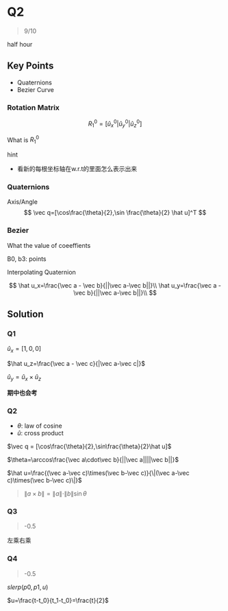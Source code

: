 # Q2

> 9/10

half hour

## Key Points

- Quaternions
- Bezier Curve

### Rotation Matrix

$$
R^0_1=[\hat u_x^0|\hat u_y^0|\hat u_z^0]
$$

What is $R_1^0$

hint

- 看新的每根坐标轴在w.r.t的里面怎么表示出来

### Quaternions

Axis/Angle
$$
\vec q=[\cos\frac{\theta}{2},\sin \frac{\theta}{2} \hat  u]^T
$$

### Bezier

What the value of coeeffients

B0, b3: points

Interpolating Quaternion

$$
\hat u_x=\frac{\vec a - \vec b}{||\vec a-\vec b||}\\
\hat u_y=\frac{\vec a - \vec b}{||\vec a-\vec b||}\\
$$


## Solution

### Q1

$\hat u_x=[1,0,0]$

$\hat u_z=\frac{\vec a - \vec c}{|\vec a-\vec c|}$

$\hat u_y=\hat u_x\times\hat u_z$

**期中也会考**

### Q2

- $\theta$: law of cosine
- $\hat u$: cross product

$\vec q = [\cos\frac{\theta}{2},\sin\frac{\theta}{2}\hat u]$

$\theta=\arccos\frac{\vec a\cdot\vec b}{||\vec a||||\vec b||}$

$\hat u=\frac{(\vec a-\vec c)\times(\vec b-\vec c)}{\|(\vec a-\vec c)\times(\vec b-\vec c)\|}$

> $\|a\times b\|=\|a\|\cdot\|b\|\sin\theta$

### Q3

> -0.5

左乘右乘

### Q4

> -0.5

$slerp(p0,p1,u)$

$u=\frac{t-t_0}{t_1-t_0}=\frac{t}{2}$

